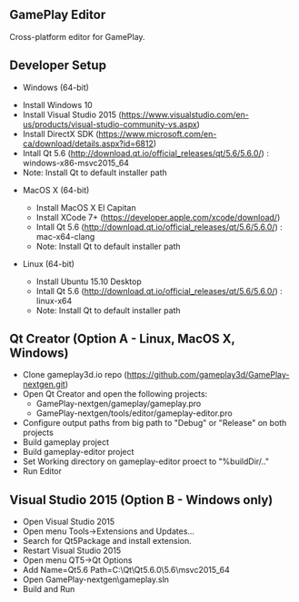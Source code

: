 ## GamePlay Editor

Cross-platform editor for GamePlay.

## Developer Setup

-  Windows (64-bit)
  * Install Windows 10
  * Install Visual Studio 2015 (https://www.visualstudio.com/en-us/products/visual-studio-community-vs.aspx)
  * Install DirectX SDK (https://www.microsoft.com/en-ca/download/details.aspx?id=6812)
  * Intall Qt 5.6 (http://download.qt.io/official_releases/qt/5.6/5.6.0/) : windows-x86-msvc2015_64
  * Note: Install Qt to default installer path
  
- MacOS X (64-bit)
  * Install MacOS X El Capitan
  * Install XCode 7+ (https://developer.apple.com/xcode/download/) 
  * Intall Qt 5.6  (http://download.qt.io/official_releases/qt/5.6/5.6.0/) : mac-x64-clang
  * Note: Install Qt to default installer path

- Linux (64-bit)
  * Install Ubuntu 15.10 Desktop
  * Intall Qt 5.6 (http://download.qt.io/official_releases/qt/5.6/5.6.0/) : linux-x64
  * Note: Install Qt to default installer path

## Qt Creator (Option A - Linux, MacOS X, Windows)
- Clone gameplay3d.io repo (https://github.com/gameplay3d/GamePlay-nextgen.git)
- Open Qt Creator and open the following projects:
	*  GamePlay-nextgen/gameplay/gameplay.pro
	*  GamePlay-nextgen/tools/editor/gameplay-editor.pro
- Configure output paths from big path to "Debug" or "Release" on both projects
- Build gameplay project
- Build gameplay-editor project
- Set Working directory on gameplay-editor proect to "%buildDir/.."
- Run Editor

## Visual Studio 2015 (Option B - Windows only)
- Open Visual Studio 2015
- Open menu Tools->Extensions and Updates...
- Search for Qt5Package and install extension.
- Restart Visual Studio 2015
- Open menu QT5->Qt Options
- Add Name=Qt5.6  Path=C:\Qt\Qt5.6.0\5.6\msvc2015_64
- Open GamePlay-nextgen\gameplay.sln
- Build and Run
